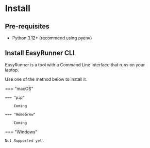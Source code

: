 # Install

## Pre-requisites

- Python 3.12+ (recommend using pyenv)

## Install EasyRunner CLI

EasyRunner is a tool with a Command Line Interface that runs on your laptop.

Use one of the method below to install it.

=== "macOS"

    === "pip"

        Coming

    === "Homebrew"

        Coming

=== "Windows"

    Not Supported yet.
